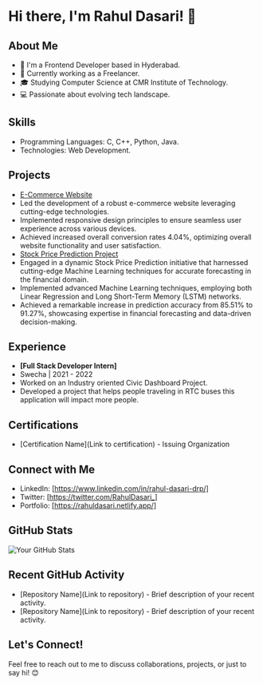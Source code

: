 # Hi there, I'm Rahul Dasari! 👋

## About Me
- 🌱 I'm a Frontend Developer based in Hyderabad.
- 💼 Currently working as a Freelancer.
- 🎓 Studying Computer Science at CMR Institute of Technology.
- 💻 Passionate about evolving tech landscape.

## Skills
- Programming Languages: C, C++, Python, Java.
- Technologies: Web Development.

## Projects
- [E-Commerce Website](https://github.com/RahulDasari1/ecommercewebiste/)
- Led the development of a robust e-commerce website leveraging cutting-edge technologies.
- Implemented responsive design principles to ensure seamless user experience across various devices.
- Achieved increased overall conversion rates 4.04%, optimizing overall website functionality and user satisfaction.
- [Stock Price Prediction Project](https://github.com/RahulDasari1/Stock_Price_Prediction_Project/)
- Engaged in a dynamic Stock Price Prediction initiative that harnessed cutting-edge Machine Learning techniques for accurate forecasting in the financial domain.
- Implemented advanced Machine Learning techniques, employing both Linear Regression and Long Short-Term Memory (LSTM) networks.
- Achieved a remarkable increase in prediction accuracy from 85.51% to 91.27%, showcasing expertise in financial forecasting and data-driven decision-making.

## Experience
- **[Full Stack Developer Intern]**
- Swecha | 2021 - 2022
 - Worked on an Industry oriented Civic Dashboard Project.
 - Developed a project that helps people traveling in RTC buses this application will impact more people.
   
## Certifications
- [Certification Name](Link to certification) - Issuing Organization

## Connect with Me
- LinkedIn: [https://www.linkedin.com/in/rahul-dasari-drp/]
- Twitter: [https://twitter.com/RahulDasari_]
- Portfolio: [https://rahuldasari.netlify.app/]

## GitHub Stats
![Your GitHub Stats](https://github-readme-stats.vercel.app/api?username=yourusername&show_icons=true&theme=radical)

## Recent GitHub Activity
- [Repository Name](Link to repository) - Brief description of your recent activity.
- [Repository Name](Link to repository) - Brief description of your recent activity.

## Let's Connect!
Feel free to reach out to me to discuss collaborations, projects, or just to say hi! 😊


<!---
RahulDasari1/RahulDasari1 is a ✨ special ✨ repository because its `README.md` (this file) appears on your GitHub profile.
You can click the Preview link to take a look at your changes .
--->
